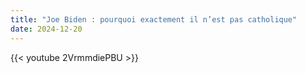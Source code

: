 ```yaml
---
title: "Joe Biden : pourquoi exactement il n’est pas catholique"
date: 2024-12-20
---
```


{{< youtube 2VrmmdiePBU >}}
